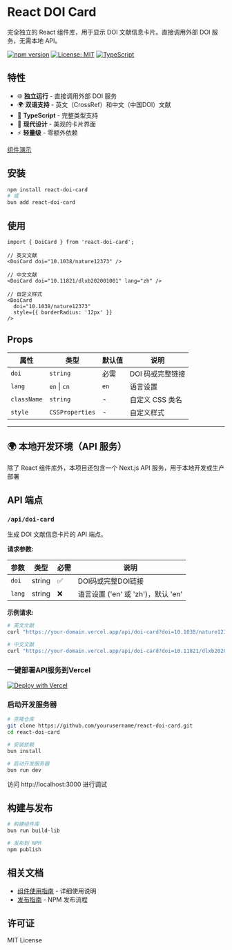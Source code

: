 # React DOI Card

完全独立的 React 组件库，用于显示 DOI 文献信息卡片。直接调用外部 DOI 服务，无需本地 API。

[![npm version](https://badge.fury.io/js/react-doi-card.svg)](https://badge.fury.io/js/react-doi-card)
[![License: MIT](https://img.shields.io/badge/License-MIT-yellow.svg)](https://opensource.org/licenses/MIT)
[![TypeScript](https://img.shields.io/badge/%3C%2F%3E-TypeScript-%230074c1.svg)](http://www.typescriptlang.org/)

## 特性

- 🌐 **独立运行** - 直接调用外部 DOI 服务
- 🌍 **双语支持** - 英文（CrossRef）和中文（中国DOI）文献
- 📝 **TypeScript** - 完整类型支持
- 🎨 **现代设计** - 美观的卡片界面
- ⚡ **轻量级** - 零额外依赖

[组件演示](https://doicard.gankun.cn.ma/)

## 安装

```bash
npm install react-doi-card
# 或
bun add react-doi-card
```

## 使用

```tsx
import { DoiCard } from 'react-doi-card';

// 英文文献
<DoiCard doi="10.1038/nature12373" />

// 中文文献
<DoiCard doi="10.11821/dlxb202001001" lang="zh" />

// 自定义样式
<DoiCard 
  doi="10.1038/nature12373"
  style={{ borderRadius: '12px' }}
/>
```
## Props
| 属性 | 类型 | 默认值 | 说明 |
|------|------|--------|------|
| `doi` | `string` | 必需 | DOI 码或完整链接 |
| `lang` | `en` \| `cn` | `en` | 语言设置 |
| `className` | `string` | - | 自定义 CSS 类名 |
| `style` | `CSSProperties` | - | 自定义样式 |


---

## 🌍 本地开发环境（API 服务）

除了 React 组件库外，本项目还包含一个 Next.js API 服务，用于本地开发或生产部署

## API 端点

### `/api/doi-card`

生成 DOI 文献信息卡片的 API 端点。

**请求参数:**

| 参数 | 类型 | 必需 | 说明 |
|------|------|------|------|
| `doi` | string | ✅ | DOI码或完整DOI链接 |
| `lang` | string | ❌ | 语言设置 ('en' 或 'zh')，默认 'en' |

**示例请求:**

```bash
# 英文文献
curl "https://your-domain.vercel.app/api/doi-card?doi=10.1038/nature12373&lang=en"

# 中文文献
curl "https://your-domain.vercel.app/api/doi-card?doi=10.11821/dlxb202001001&lang=zh"
```

### 一键部署API服务到Vercel

[![Deploy with Vercel](https://vercel.com/button)](https://vercel.com/new/clone?repository-url=https://github.com/yourusername/react-doi-card)

### 启动开发服务器

```bash
# 克隆仓库
git clone https://github.com/yourusername/react-doi-card.git
cd react-doi-card

# 安装依赖
bun install

# 启动开发服务器
bun run dev
```

访问 http://localhost:3000 进行调试

## 构建与发布

```bash
# 构建组件库
bun run build-lib

# 发布到 NPM
npm publish
```

## 相关文档

- [组件使用指南](./src/README.md) - 详细使用说明
- [发布指南](./PUBLISH_GUIDE.md) - NPM 发布流程

## 许可证

MIT License
